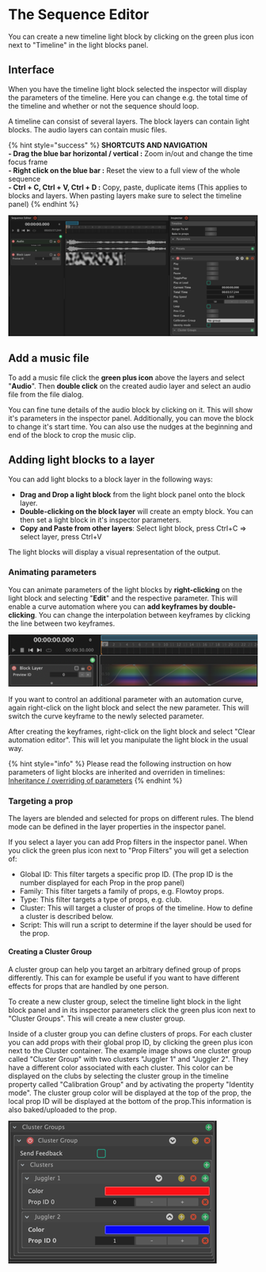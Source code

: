 # The Sequence Editor

You can create a new timeline light block by clicking on the green plus icon next to "Timeline" in the light blocks panel.

## Interface

When you have the timeline light block selected the inspector will display the parameters of the timeline. Here you can change e.g. the total time of the timeline and whether or not the sequence should loop.

A timeline can consist of several layers. The block layers can contain light blocks. The audio layers can contain music files.&#x20;

{% hint style="success" %}
**SHORTCUTS AND NAVIGATION**\
**- Drag the blue bar horizontal / vertical :** Zoom in/out and change the time focus frame\
**- Right click on the blue bar :** Reset the view to a full view of the whole sequence\
**- Ctrl + C, Ctrl + V, Ctrl + D :** Copy, paste, duplicate items (This applies to blocks and layers. When pasting layers make sure to select the timeline panel)
{% endhint %}

![](<../.gitbook/assets/Screenshot 2020-05-24 at 16.48.39.png>)

## Add a music file

To add a music file click the **green plus icon** above the layers and select "**Audio**". Then **double click** on the created audio layer and select an audio file from the file dialog.

You can fine tune details of the audio block by clicking on it. This will show it's parameters in the inspector panel. Additionally, you can move the block to change it's start time. You can also use the nudges at the beginning and end of the block to crop the music clip.

## Adding light blocks to a layer

You can add light blocks to a block layer in the following ways:

* **Drag and Drop a light block** from the light block panel onto the block layer.
* **Double-clicking on the block layer** will create an empty block. You can then set a light block in it's inspector parameters.
* **Copy and Paste from other layers**: Select light block, press Ctrl+C => select layer, press Ctrl+V

The light blocks will display a visual representation of the output.

### Animating parameters

You can animate parameters of the light blocks by **right-clicking** on the light block and selecting "**Edit**" and the respective parameter. This will enable a curve automation where you can **add keyframes by double-clicking**. You can change the interpolation between keyframes by clicking the line between two keyframes.

![](../.gitbook/assets/bento-timeline-parameter-animation.png)

If you want to control an additional parameter with an automation curve, again right-click on the light block and select the new parameter. This will switch the curve keyframe to the newly selected parameter.

After creating the keyframes, right-click on the light block and select "Clear automation editor". This will let you manipulate the light block in the usual way.

{% hint style="info" %}
Please read the following instruction on how parameters of light blocks are inherited and overriden in timelines:\
[Inheritance / overriding of parameters](../light-blocks/light-blocks.md#inheritance-overriding-of-parameter-values)
{% endhint %}

### Targeting a prop

The layers are blended and selected for props on different rules. The blend mode can be defined in the layer properties in the inspector panel.&#x20;

If you select a layer you can add Prop filters in the inspector panel. When you click the green plus icon next  to "Prop Filters" you will get a selection of:

* Global ID: This filter targets a specific prop ID. (The prop ID is the number displayed for each Prop in the prop panel)
* Family: This filter targets a family of props, e.g. Flowtoy props.
* Type: This filter targets a type of props, e.g. club.
* Cluster: This will target a cluster of props of the timeline. How to define a cluster is described below.
* Script: This will run a script to determine if the layer should be used for the prop.

#### Creating a Cluster Group

A cluster group can help you target an arbitrary defined group of props differently. This can for example be useful if you want to have different effects for props that are handled by one person.

&#x20;To create a new cluster group, select the timeline light block in the light block panel and in its inspector parameters click the green plus icon next to "Cluster Groups". This will create a new cluster group.

Inside of a cluster group you can define clusters of props. For each cluster you can add props with their global prop ID, by clicking the green plus icon next to the Cluster container. The example image shows one  cluster group called "Cluster Group" with two clusters "Juggler 1" and "Juggler 2". They have a different color associated with each cluster. This color can be displayed on the clubs by selecting the cluster group in the timeline property called "Calibration Group" and by activating the property "Identity mode". The cluster group color will be displayed at the top of the prop, the local prop ID will be displayed at the bottom of the prop.This information is also baked/uploaded to the prop.

![](../.gitbook/assets/bento-cluster-groups.png)

